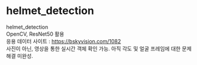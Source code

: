 # helmet_detection
helmet_detection<br>
OpenCV, ResNet50 활용<br>
응용 데이터 사이트 : https://bskyvision.com/1082<br>
사진이 아닌, 영상을 통한 실시간 객체 확인 가능.
아직 각도 및 얼굴 프레임에 대한 문제 해결 미완성.
